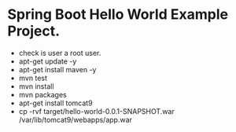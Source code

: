 # Spring Boot Hello World Example Project.


- check is user a root user.
- apt-get update -y
- apt-get install maven -y
- mvn test
- mvn install
- mvn packages
- apt-get install tomcat9
- cp -rvf target/hello-world-0.0.1-SNAPSHOT.war /var/lib/tomcat9/webapps/app.war   
